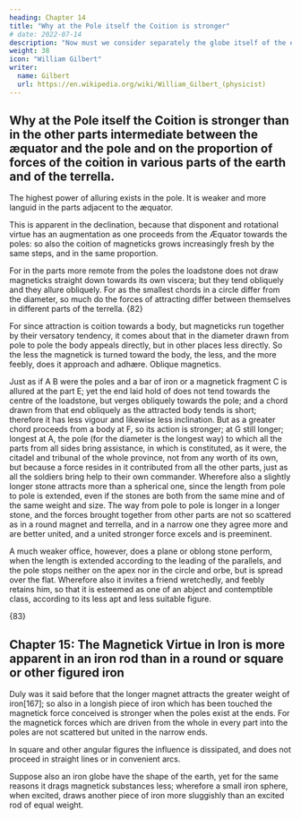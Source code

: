```yaml
---
heading: Chapter 14
title: "Why at the Pole itself the Coition is stronger"
# date: 2022-07-14
description: "Now must we consider separately the globe itself of the earth"
weight: 38
icon: "William Gilbert"
writer:
  name: Gilbert
  url: https://en.wikipedia.org/wiki/William_Gilbert_(physicist)
---
```



## Why at the Pole itself the Coition is stronger than in the other parts intermediate between the æquator and the pole and on the proportion of forces of the coition in various parts of the earth and of the terrella.

The highest power of alluring exists in the pole. It is weaker and more languid in the parts adjacent to the æquator.

This is apparent in the declination, because that disponent and rotational virtue has an augmentation as one proceeds from the Æquator towards the poles: so also the coition of magneticks grows increasingly fresh by the same steps, and in the same proportion. 

For in the parts more remote from the poles the loadstone does not draw magneticks straight down towards its own viscera; but they tend obliquely and they allure obliquely. For as the smallest chords in a circle differ from the diameter, so much do the forces of attracting differ between themselves in different parts of the terrella. {82}

For since attraction is coition towards a body, but magneticks run together by their versatory tendency, it comes about that in the diameter drawn from pole to pole the body appeals directly, but in other places less directly. So the less the magnetick is turned toward the body, the less, and the more feebly, does it approach and adhære. Oblique magnetics.

Just as if A B were the poles and a bar of iron or a magnetick fragment C is allured at the part E; yet the end laid hold of does not tend towards the centre of the loadstone, but verges obliquely towards the pole; and a chord drawn from that end obliquely as the attracted body tends is short; therefore it has less vigour and likewise less inclination. But as a greater chord proceeds from a body at F, so its action is stronger; at G still longer; longest at A, the pole (for the diameter is the longest way) to which all the parts from all sides bring assistance, in which is constituted, as it were, the citadel and tribunal of the whole province, not from any worth of its own, but because a force resides in it contributed from all the other parts, just as all the soldiers bring help to their own commander. Wherefore also a slightly longer stone attracts more than a spherical one, since the length from pole to pole is extended, even if the stones are both from the same mine and of the same weight and size. The way from pole to pole is longer in a longer stone, and the forces brought together from other parts are not so scattered as in a round magnet and terrella, and in a narrow one they agree more and are better united, and a united stronger force excels and is preeminent. 

A much weaker office, however, does a plane or oblong stone perform, when the length is extended according to the leading of the parallels, and the pole stops neither on the apex nor in the circle and orbe, but is spread over the flat. Wherefore also it invites a friend wretchedly, and feebly retains him, so that it is esteemed as one of an abject and contemptible class, according to its less apt and less suitable figure.



{83}

## Chapter 15: The Magnetick Virtue in Iron is more apparent in an iron rod than in a round or square or other figured iron

Duly was it said before that the longer magnet attracts the greater weight of iron[167]; so also in a longish piece of iron which has been touched the magnetick force conceived is stronger when the poles exist at the ends. For the magnetick forces which are driven from the whole in every part into the poles are not scattered but united in the narrow ends.

In square and other angular figures the influence is dissipated, and does not proceed in straight lines or in convenient arcs. 

Suppose also an iron globe have the shape of the earth, yet for the same reasons it drags magnetick substances less; wherefore a small iron sphere, when excited, draws another piece of iron more sluggishly than an excited rod of equal weight.



